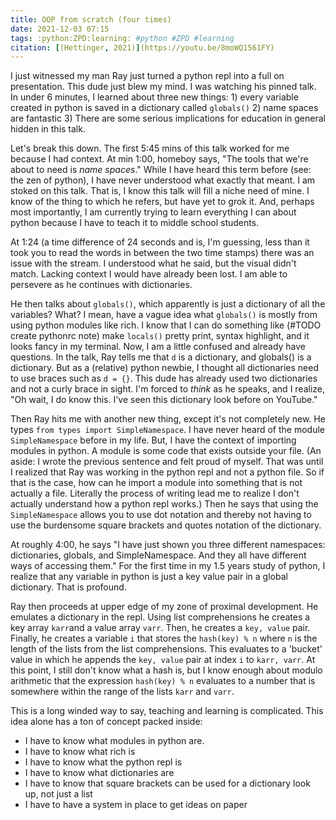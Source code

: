 ```yaml
---
title: OOP from scratch (four times)
date: 2021-12-03 07:15
tags: :python:ZPD:learning: #python #ZPD #learning
citation: [(Hettinger, 2021)](https://youtu.be/8moWQ1561FY)
---
```


I just witnessed my man Ray just turned a python repl into a full on presentation. This dude just blew my mind. I was watching his pinned talk. In under 6 minutes, I learned about three new things: 1) every variable created in python is saved in a dictionary called `globals()` 2) name spaces are fantastic 3) There are some serious implications for education in general hidden in this talk.

Let's break this down. The first 5:45 mins of this talk worked for me because I had context. At min 1:00, homeboy says, "The tools that we're about to need is *name spaces*." While I have heard this term before (see: the zen of python), I have never understood what exactly that meant. I am stoked on this talk. That is, I know this talk will fill a niche need of mine. I know of the thing to which he refers, but have yet to grok it. And, perhaps most importantly, I am currently trying to learn everything I can about python because I have to teach it to middle school students. 

At 1:24 (a time difference of 24 seconds and is, I'm guessing, less than it took you to read the words in between the two time stamps) there was an issue with the stream. I understood what he said, but the visual didn't match. Lacking context I would have already been lost. I am able to persevere as he continues with dictionaries. 

He then talks about `globals()`, which apparently is just a dictionary of all the variables? What? I mean, have a vague idea what `globals()` is mostly from using python modules like rich. I know that I can do something like (#TODO create pythonrc note) make `locals()` pretty print, syntax highlight, and it looks fancy in my terminal. Now, I am a little confused and already have questions. In the talk, Ray tells me that `d` is a dictionary, and globals() is a dictionary. But as a (relative) python newbie, I thought all dictionaries need to use braces such as `d = {}`. This dude has already used two dictionaries and not a curly brace in sight. I'm forced to *think* as he speaks, and I realize, "Oh wait, I do know this. I've seen this dictionary look before on YouTube." 

Then Ray hits me with another new thing, except it's not completely new. He types `from types import SimpleNamespace`. I have never heard of the module `SimpleNamespace` before in my life. But, I have the context of importing modules in python. A module is some code that exists outside your file. (An aside: I wrote the previous sentence and felt proud of myself. That was until I realized that Ray was working in the python repl and not a python file. So if that is the case, how can he import a module into something that is not actually a file. Literally the process of writing lead me to realize I don't actually understand how a python repl works.) Then he says that using the `SimpleNamespace` allows you to use dot notation and thereby not having to use the burdensome square brackets and quotes notation of the dictionary.

At roughly 4:00, he says "I have just shown you three different namespaces: dictionaries, globals, and SimpleNamespace. And they all have different ways of accessing them." For the first time in my 1.5 years study of python, I realize that any variable in python is just a key value pair in a global dictionary. That is profound. 

Ray then proceeds at upper edge of my zone of proximal development. He emulates a dictionary in the repl. Using list comprehensions he creates a key array `karr`and a value array `varr`. Then, he creates a `key, value` pair. Finally, he creates a variable `i` that stores the `hash(key) % n` where `n` is the length of the lists from the list comprehensions. This evaluates to a 'bucket' value in which he appends the `key, value` pair at index `i` to `karr, varr`. At this point, I still don't know what a hash is, but I know enough about modulo arithmetic that the expression `hash(key) % n` evaluates to a number that is somewhere within the range of the lists `karr` and `varr`.

This is a long winded way to say, teaching and learning is complicated.  This idea alone has a ton of concept packed inside:
- I have to know what modules in python are. 
- I have to know what rich is
- I have to know what the python repl is
- I have to know what dictionaries are
- I have to know that square brackets can be used for a dictionary look up, not just a list
- I have to have a system in place to get ideas on paper
